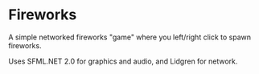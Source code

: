 Fireworks
=========

A simple networked fireworks "game" where you left/right click to spawn fireworks.

Uses SFML.NET 2.0 for graphics and audio, and Lidgren for network.